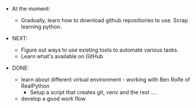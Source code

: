 
* At the moment: 
  * Gradually, learn how to download github repositiories to use. Scrap learning python. 
  
* NEXT:
  * Figure out ways to use existing tools to automate various tasks.
  * Learn what's available on GitHub
    
* DONE:
  * learn about different virtual environment - working with Ben Rolfe of RealPython
    * Setup a script that creates git, venv and the rest ....
  * develop a good work flow
